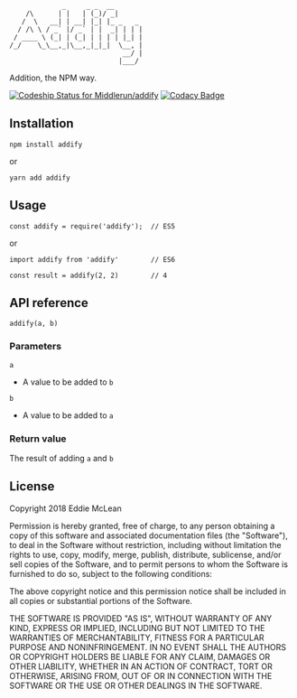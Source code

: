                  _     _ _  __       
        /\      | |   | (_)/ _|      
       /  \   __| | __| |_| |_ _   _ 
      / /\ \ / _` |/ _` | |  _| | | |
     / ____ \ (_| | (_| | | | | |_| |
    /_/    \_\__,_|\__,_|_|_|  \__, |
                                __/ |
                               |___/ 

Addition, the NPM way.

[ ![Codeship Status for Middlerun/addify](https://app.codeship.com/projects/a2290c70-0b39-0136-afe4-3aeedc3a22e1/status?branch=master)](https://app.codeship.com/projects/281808)
[![Codacy Badge](https://api.codacy.com/project/badge/Coverage/eccd6b8a749647babeb6c564b4eaf6cb)](https://www.codacy.com/app/Middlerun/addify)

## Installation

```
npm install addify
```

or

```
yarn add addify
```

## Usage

```
const addify = require('addify');  // ES5
```
or
```
import addify from 'addify'        // ES6
```

```
const result = addify(2, 2)        // 4
```

## API reference

```
addify(a, b)
```

### Parameters

`a`
- A value to be added to `b`

`b`
- A value to be added to `a`

### Return value

The result of adding `a` and `b`

## License

Copyright 2018 Eddie McLean

Permission is hereby granted, free of charge, to any person obtaining a copy of this software and associated documentation files (the "Software"), to deal in the Software without restriction, including without limitation the rights to use, copy, modify, merge, publish, distribute, sublicense, and/or sell copies of the Software, and to permit persons to whom the Software is furnished to do so, subject to the following conditions:

The above copyright notice and this permission notice shall be included in all copies or substantial portions of the Software.

THE SOFTWARE IS PROVIDED "AS IS", WITHOUT WARRANTY OF ANY KIND, EXPRESS OR IMPLIED, INCLUDING BUT NOT LIMITED TO THE WARRANTIES OF MERCHANTABILITY, FITNESS FOR A PARTICULAR PURPOSE AND NONINFRINGEMENT. IN NO EVENT SHALL THE AUTHORS OR COPYRIGHT HOLDERS BE LIABLE FOR ANY CLAIM, DAMAGES OR OTHER LIABILITY, WHETHER IN AN ACTION OF CONTRACT, TORT OR OTHERWISE, ARISING FROM, OUT OF OR IN CONNECTION WITH THE SOFTWARE OR THE USE OR OTHER DEALINGS IN THE SOFTWARE.
